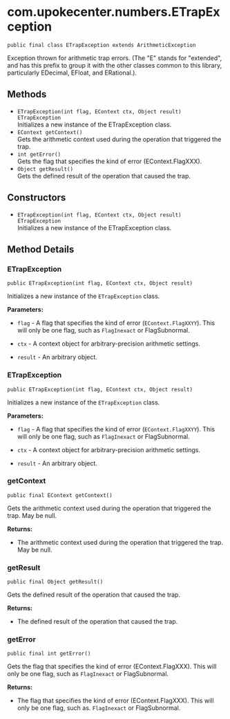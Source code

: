 # com.upokecenter.numbers.ETrapException

    public final class ETrapException extends ArithmeticException

Exception thrown for arithmetic trap errors. (The "E" stands for "extended",
 and has this prefix to group it with the other classes common to this
 library, particularly EDecimal, EFloat, and ERational.).

## Methods

* `ETrapException(int flag,
              EContext ctx,
              Object result) ETrapException`<br>
 Initializes a new instance of the ETrapException class.
* `EContext getContext()`<br>
 Gets the arithmetic context used during the operation that triggered the
 trap.
* `int getError()`<br>
 Gets the flag that specifies the kind of error (EContext.FlagXXX).
* `Object getResult()`<br>
 Gets the defined result of the operation that caused the trap.

## Constructors

* `ETrapException(int flag,
              EContext ctx,
              Object result) ETrapException`<br>
 Initializes a new instance of the ETrapException class.

## Method Details

### ETrapException
    public ETrapException(int flag, EContext ctx, Object result)
Initializes a new instance of the <code>ETrapException</code> class.

**Parameters:**

* <code>flag</code> - A flag that specifies the kind of error (<code>EContext.FlagXXYY</code>). This will only be one flag, such as <code>FlagInexact</code> or FlagSubnormal.

* <code>ctx</code> - A context object for arbitrary-precision arithmetic settings.

* <code>result</code> - An arbitrary object.

### ETrapException
    public ETrapException(int flag, EContext ctx, Object result)
Initializes a new instance of the <code>ETrapException</code> class.

**Parameters:**

* <code>flag</code> - A flag that specifies the kind of error (<code>EContext.FlagXXYY</code>). This will only be one flag, such as <code>FlagInexact</code> or FlagSubnormal.

* <code>ctx</code> - A context object for arbitrary-precision arithmetic settings.

* <code>result</code> - An arbitrary object.

### getContext
    public final EContext getContext()
Gets the arithmetic context used during the operation that triggered the
 trap. May be null.

**Returns:**

* The arithmetic context used during the operation that triggered the
 trap. May be null.

### getResult
    public final Object getResult()
Gets the defined result of the operation that caused the trap.

**Returns:**

* The defined result of the operation that caused the trap.

### getError
    public final int getError()
Gets the flag that specifies the kind of error (EContext.FlagXXX). This will
 only be one flag, such as <code>FlagInexact</code> or FlagSubnormal.

**Returns:**

* The flag that specifies the kind of error (EContext.FlagXXX). This
 will only be one flag, such as. <code>FlagInexact</code> or FlagSubnormal.
